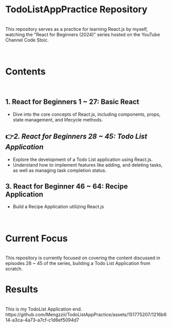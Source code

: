 # TodoListAppPractice Repository
<br>
This repository serves as a practice for learning React.js by myself, watching the "React for Beginners (2024)" series hosted on the YouTube Channel Code Stoic.
<br><br><br>

  
# Contents
<br>

## 1. React for Beginners 1 ~ 27: Basic React
- Dive into the core concepts of React.js, including components, props, state management, and lifecycle methods.<br>
  
## 👉*2. React for Beginners 28 ~ 45: Todo List Application*
- Explore the development of a Todo List application using React.js.
- Understand how to implement features like adding, and deleting tasks, as well as managing task completion status.<br>

## 3. React for Beginner 46 ~ 64: Recipe Application
- Build a Recipe Application utilizing React.js
<br><br><br>
  

# Current Focus
<br>
This repository is currently focused on covering the content discussed in episodes 28 ~ 45 of the series, building a Todo List Application from scratch.


# Results
<br>
This is my TodoList Application end.
https://github.com/Mengzzii/TodoListAppPractice/assets/151775207/1216b614-a3ca-4a73-a7cf-c1d6ef5094d7
